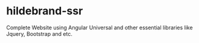 # hildebrand-ssr
Complete Website using Angular Universal and other essential libraries like Jquery, Bootstrap and etc.
